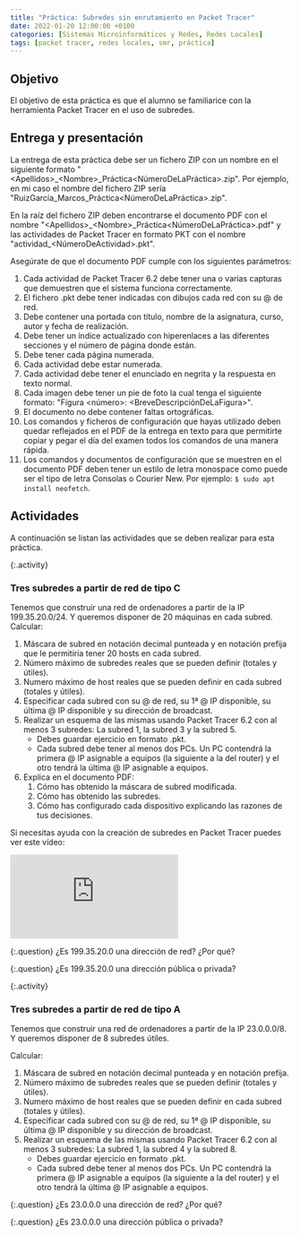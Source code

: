 ```yaml
---
title: "Práctica: Subredes sin enrutamiento en Packet Tracer"
date: 2022-01-20 12:00:00 +0100
categories: [Sistemas Microinformáticos y Redes, Redes Locales]
tags: [packet tracer, redes locales, smr, práctica]
---
```


## Objetivo

El objetivo de esta práctica es que el alumno se familiarice con la herramienta Packet Tracer en el uso de subredes.

## Entrega y presentación

La entrega de esta práctica debe ser un fichero ZIP con un nombre en el siguiente formato "\<Apellidos\>\_\<Nombre\>\_Práctica\<NúmeroDeLaPráctica\>.zip". Por ejemplo, en mi caso el nombre del fichero ZIP sería "RuizGarcía\_Marcos\_Práctica\<NúmeroDeLaPráctica\>.zip".

En la raíz del fichero ZIP deben encontrarse el documento PDF con el nombre "\<Apellidos\>\_\<Nombre\>\_Práctica\<NúmeroDeLaPráctica\>.pdf" y las actividades de Packet Tracer en formato PKT con el nombre "actividad\_\<NúmeroDeActividad\>.pkt".

Asegúrate de que el documento PDF cumple con los siguientes parámetros:

1. Cada actividad de Packet Tracer 6.2 debe tener una o varias capturas que demuestren que el sistema funciona correctamente.
2. El fichero .pkt debe tener indicadas con dibujos cada red con su @ de red.
3. Debe contener una portada con título, nombre de la asignatura, curso, autor y fecha de realización.
4. Debe tener un índice actualizado con hiperenlaces a las diferentes secciones y el número de página donde están.
5. Debe tener cada página numerada.
6. Cada actividad debe estar numerada. 
7. Cada actividad debe tener el enunciado en negrita y la respuesta en texto normal.
8. Cada imagen debe tener un pie de foto la cual tenga el siguiente formato: "Figura \<número\>: \<BreveDescripciónDeLaFigura\>".
9. El documento no debe contener faltas ortográficas.
10. Los comandos y ficheros de configuración que hayas utilizado deben quedar reflejados en el PDF de la entrega en texto para que permitirte copiar y pegar el día del examen todos los comandos de una manera rápida.
11. Los comandos y documentos de configuración que se muestren en el documento PDF deben tener un estilo de letra monospace como puede ser el tipo de letra Consolas o Courier New. Por ejemplo: `$ sudo apt install neofetch`.

## Actividades

A continuación se listan las actividades que se deben realizar para esta práctica.

{:.activity}
### Tres subredes a partir de red de tipo C

Tenemos que construir una red de ordenadores a partir de la IP 199.35.20.0/24. Y queremos disponer de 20 máquinas en cada subred. Calcular:

1. Máscara de subred en notación decimal punteada y en notación prefija que le permitiría tener 20 hosts en cada subred.
2. Número máximo de subredes reales que se pueden definir (totales y útiles).
3. Numero máximo de host reales que se pueden definir en cada subred (totales y útiles).
4. Especificar cada subred con su @ de red, su 1ª @ IP disponible, su última @ IP disponible y su dirección de broadcast.
5. Realizar un esquema de las mismas usando Packet Tracer 6.2 con al menos 3 subredes: La subred 1, la subred 3 y la subred 5.
    - Debes guardar ejercicio en formato .pkt. 
    - Cada subred debe tener al menos dos PCs. Un PC contendrá la primera @ IP asignable a equipos (la siguiente a la del router) y el otro tendrá la última @ IP asignable a equipos.
6. Explica en el documento PDF:
    1. Cómo has obtenido la máscara de subred modificada.
    2. Cómo has obtenido las subredes.
    3. Cómo has configurado cada dispositivo explicando las razones de tus decisiones.

Si necesitas ayuda con la creación de subredes en Packet Tracer puedes ver este vídeo:

<iframe src="https://www.youtube.com/embed/Mk8UZYTP3Xo" title="YouTube video player" frameborder="0" allow="accelerometer; autoplay; clipboard-write; encrypted-media; gyroscope; picture-in-picture" allowfullscreen></iframe>


{:.question}
¿Es 199.35.20.0 una dirección de red? ¿Por qué?

{:.question}
¿Es 199.35.20.0 una dirección pública o privada?

{:.activity}
### Tres subredes a partir de red de tipo A

Tenemos que construir una red de ordenadores a partir de la IP 23.0.0.0/8. Y queremos disponer de 8 subredes útiles.

Calcular:

1. Máscara de subred en notación decimal punteada y en notación prefija.
2. Número máximo de subredes reales que se pueden definir (totales y útiles).
3. Numero máximo de host reales que se pueden definir en cada subred (totales y útiles).
4. Especificar cada subred con su @ de red, su 1ª @ IP disponible, su última @ IP disponible y su dirección de broadcast.
5. Realizar un esquema de las mismas usando Packet Tracer 6.2 con al menos 3 subredes: La subred 1, la subred 4 y la subred 8.
    - Debes guardar ejercicio en formato .pkt. 
    - Cada subred debe tener al menos dos PCs. Un PC contendrá la primera @ IP asignable a equipos (la siguiente a la del router) y el otro tendrá la última @ IP asignable a equipos.

{:.question}
¿Es 23.0.0.0 una dirección de red? ¿Por qué?

{:.question}
¿Es 23.0.0.0 una dirección pública o privada?